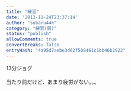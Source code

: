 ```yaml
---
title: "練習"
date: '2013-11-24T23:37:14'
author: "subaru44k"
category: "練習(弱)"
status: "publish"
allowComments: true
convertBreaks: false
entryHash: "4a95d7aebe3d62f508461c1bb46b2922"
---
```

13分ジョグ<br>
<br>
当たり前だけど、あまり疲労がない。。。
